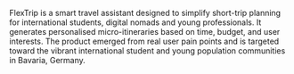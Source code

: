 FlexTrip is a smart travel assistant designed to simplify short-trip planning for international students, digital nomads and young professionals. It generates personalised micro-itineraries based on time, budget, and user interests. The product emerged from real user pain points and is targeted toward the vibrant international student and young population communities in Bavaria, Germany.
